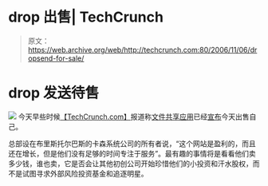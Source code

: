 # drop 出售| TechCrunch

> 原文：<https://web.archive.org/web/http://techcrunch.com:80/2006/11/06/dropsend-for-sale/>

# drop 发送待售

[![](img/07d1eb79728a2b259222908690a95c45.png)](https://web.archive.org/web/20130627215204/http://www.dropsend.com/) 今天早些时候[【TechCrunch.com】](https://web.archive.org/web/20130627215204/http://www.techcrunch.com/2006/11/05/dropsend-for-sale-flock-is-looking/)报道称[文件共享应用](https://web.archive.org/web/20130627215204/http://www.dropsend.com/)已经[宣布](https://web.archive.org/web/20130627215204/http://www.barenakedapp.com/dropsend/were-selling-dropsend)今天出售自己。

总部设在布里斯托尔巴斯的卡森系统公司的所有者说，“这个网站是盈利的，而且还在增长，但是他们没有足够的时间专注于服务”。最有趣的事情将是看看他们卖多少钱，谁也卖，它是否会让其他初创公司开始珍惜他们的小投资和汗水股权，而不是试图寻求外部风险投资基金和追逐明星。